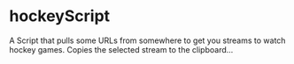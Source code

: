 hockeyScript
============

A Script that pulls some URLs from somewhere to get you streams to watch hockey games.  Copies the selected stream to the clipboard...
